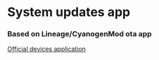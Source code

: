 # System updates app
### Based on Lineage/CyanogenMod ota app

[Official devices application](https://github.com/Colt-Enigma/colt_official_devices)
